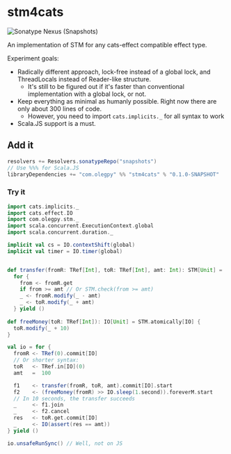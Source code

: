 # stm4cats
![Sonatype Nexus (Snapshots)](https://img.shields.io/nexus/s/https/oss.sonatype.org/com.olegpy/stm4cats_2.12.svg)

An implementation of STM for any cats-effect compatible effect type.

Experiment goals:
* Radically different approach, lock-free instead of a global lock, and ThreadLocals instead of Reader-like structure.
  * It's still to be figured out if it's faster than conventional implementation with a global lock, or not.
* Keep everything as minimal as humanly possible. Right now there are only about 300 lines of code.
  * However, you need to import `cats.implicits._` for all syntax to work
* Scala.JS support is a must.

## Add it
```scala
resolvers += Resolvers.sonatypeRepo("snapshots")
// Use %%% for Scala.JS
libraryDependencies += "com.olegpy" %% "stm4cats" % "0.1.0-SNAPSHOT"
```

### Try it
```scala
import cats.implicits._
import cats.effect.IO
import com.olegpy.stm._
import scala.concurrent.ExecutionContext.global
import scala.concurrent.duration._

implicit val cs = IO.contextShift(global)
implicit val timer = IO.timer(global)


def transfer(fromR: TRef[Int], toR: TRef[Int], amt: Int): STM[Unit] =
  for {
    from <- fromR.get
    if from >= amt // Or STM.check(from >= amt)
    _ <- fromR.modify(_ - amt)
    _ <- toR.modify(_ + amt)
  } yield ()
  
def freeMoney(toR: TRef[Int]): IO[Unit] = STM.atomically[IO] {
  toR.modify(_ + 10)
}

val io = for {
  fromR <- TRef(0).commit[IO]
  // Or shorter syntax:
  toR   <- TRef.in[IO](0)
  amt   =  100

  f1    <- transfer(fromR, toR, amt).commit[IO].start
  f2    <- (freeMoney(fromR) >> IO.sleep(1.second)).foreverM.start
  // In 10 seconds, the transfer succeeds
  _     <- f1.join
  _     <- f2.cancel
  res   <- toR.get.commit[IO]
  _     <- IO(assert(res == amt))
} yield ()

io.unsafeRunSync() // Well, not on JS
```
